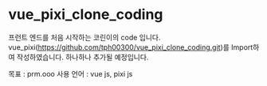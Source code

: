 # vue_pixi_clone_coding

프런트 엔드를 처음 시작하는 코린이의 code 입니다.
vue_pixi(https://github.com/tph00300/vue_pixi_clone_coding.git)를 Import하여 작성하였습니다.
하나하나 추가될 예정입니다.

목표 : prm.ooo
사용 언어 : vue js, pixi js
